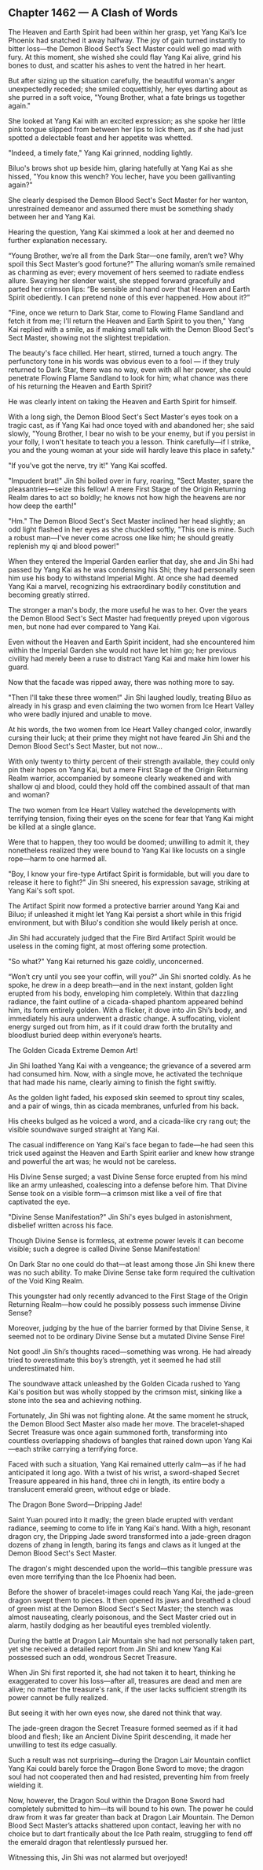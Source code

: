 ## Chapter 1462 — A Clash of Words

The Heaven and Earth Spirit had been within her grasp, yet Yang Kai’s Ice Phoenix had snatched it away halfway. The joy of gain turned instantly to bitter loss—the Demon Blood Sect’s Sect Master could well go mad with fury. At this moment, she wished she could flay Yang Kai alive, grind his bones to dust, and scatter his ashes to vent the hatred in her heart.

But after sizing up the situation carefully, the beautiful woman's anger unexpectedly receded; she smiled coquettishly, her eyes darting about as she purred in a soft voice, "Young Brother, what a fate brings us together again."

She looked at Yang Kai with an excited expression; as she spoke her little pink tongue slipped from between her lips to lick them, as if she had just spotted a delectable feast and her appetite was whetted.

"Indeed, a timely fate," Yang Kai grinned, nodding lightly.

Biluo's brows shot up beside him, glaring hatefully at Yang Kai as she hissed, "You know this wench? You lecher, have you been gallivanting again?"

She clearly despised the Demon Blood Sect's Sect Master for her wanton, unrestrained demeanor and assumed there must be something shady between her and Yang Kai.

Hearing the question, Yang Kai skimmed a look at her and deemed no further explanation necessary.

“Young Brother, we’re all from the Dark Star—one family, aren’t we? Why spoil this Sect Master’s good fortune?” The alluring woman’s smile remained as charming as ever; every movement of hers seemed to radiate endless allure. Swaying her slender waist, she stepped forward gracefully and parted her crimson lips: “Be sensible and hand over that Heaven and Earth Spirit obediently. I can pretend none of this ever happened. How about it?”

"Fine, once we return to Dark Star, come to Flowing Flame Sandland and fetch it from me; I'll return the Heaven and Earth Spirit to you then," Yang Kai replied with a smile, as if making small talk with the Demon Blood Sect's Sect Master, showing not the slightest trepidation.

The beauty's face chilled. Her heart, stirred, turned a touch angry. The perfunctory tone in his words was obvious even to a fool — if they truly returned to Dark Star, there was no way, even with all her power, she could penetrate Flowing Flame Sandland to look for him; what chance was there of his returning the Heaven and Earth Spirit?

He was clearly intent on taking the Heaven and Earth Spirit for himself.

With a long sigh, the Demon Blood Sect's Sect Master's eyes took on a tragic cast, as if Yang Kai had once toyed with and abandoned her; she said slowly, "Young Brother, I bear no wish to be your enemy, but if you persist in your folly, I won't hesitate to teach you a lesson. Think carefully—if I strike, you and the young woman at your side will hardly leave this place in safety."

"If you've got the nerve, try it!" Yang Kai scoffed.

"Impudent brat!" Jin Shi boiled over in fury, roaring, "Sect Master, spare the pleasantries—seize this fellow! A mere First Stage of the Origin Returning Realm dares to act so boldly; he knows not how high the heavens are nor how deep the earth!"

"Hm." The Demon Blood Sect's Sect Master inclined her head slightly; an odd light flashed in her eyes as she chuckled softly, "This one is mine. Such a robust man—I've never come across one like him; he should greatly replenish my qi and blood power!"

When they entered the Imperial Garden earlier that day, she and Jin Shi had passed by Yang Kai as he was condensing his Shi; they had personally seen him use his body to withstand Imperial Might. At once she had deemed Yang Kai a marvel, recognizing his extraordinary bodily constitution and becoming greatly stirred.

The stronger a man's body, the more useful he was to her. Over the years the Demon Blood Sect's Sect Master had frequently preyed upon vigorous men, but none had ever compared to Yang Kai.

Even without the Heaven and Earth Spirit incident, had she encountered him within the Imperial Garden she would not have let him go; her previous civility had merely been a ruse to distract Yang Kai and make him lower his guard.

Now that the facade was ripped away, there was nothing more to say.

"Then I'll take these three women!" Jin Shi laughed loudly, treating Biluo as already in his grasp and even claiming the two women from Ice Heart Valley who were badly injured and unable to move.

At his words, the two women from Ice Heart Valley changed color, inwardly cursing their luck; at their prime they might not have feared Jin Shi and the Demon Blood Sect's Sect Master, but not now...

With only twenty to thirty percent of their strength available, they could only pin their hopes on Yang Kai, but a mere First Stage of the Origin Returning Realm warrior, accompanied by someone clearly weakened and with shallow qi and blood, could they hold off the combined assault of that man and woman?

The two women from Ice Heart Valley watched the developments with terrifying tension, fixing their eyes on the scene for fear that Yang Kai might be killed at a single glance.

Were that to happen, they too would be doomed; unwilling to admit it, they nonetheless realized they were bound to Yang Kai like locusts on a single rope—harm to one harmed all.

"Boy, I know your fire-type Artifact Spirit is formidable, but will you dare to release it here to fight?" Jin Shi sneered, his expression savage, striking at Yang Kai's soft spot.

The Artifact Spirit now formed a protective barrier around Yang Kai and Biluo; if unleashed it might let Yang Kai persist a short while in this frigid environment, but with Biluo's condition she would likely perish at once.

Jin Shi had accurately judged that the Fire Bird Artifact Spirit would be useless in the coming fight, at most offering some protection.

"So what?" Yang Kai returned his gaze coldly, unconcerned.

“Won’t cry until you see your coffin, will you?” Jin Shi snorted coldly. As he spoke, he drew in a deep breath—and in the next instant, golden light erupted from his body, enveloping him completely. Within that dazzling radiance, the faint outline of a cicada-shaped phantom appeared behind him, its form entirely golden. With a flicker, it dove into Jin Shi’s body, and immediately his aura underwent a drastic change. A suffocating, violent energy surged out from him, as if it could draw forth the brutality and bloodlust buried deep within everyone’s hearts.

The Golden Cicada Extreme Demon Art!

Jin Shi loathed Yang Kai with a vengeance; the grievance of a severed arm had consumed him. Now, with a single move, he activated the technique that had made his name, clearly aiming to finish the fight swiftly.

As the golden light faded, his exposed skin seemed to sprout tiny scales, and a pair of wings, thin as cicada membranes, unfurled from his back.

His cheeks bulged as he voiced a word, and a cicada-like cry rang out; the visible soundwave surged straight at Yang Kai.

The casual indifference on Yang Kai's face began to fade—he had seen this trick used against the Heaven and Earth Spirit earlier and knew how strange and powerful the art was; he would not be careless.

His Divine Sense surged; a vast Divine Sense force erupted from his mind like an army unleashed, coalescing into a defense before him. That Divine Sense took on a visible form—a crimson mist like a veil of fire that captivated the eye.

"Divine Sense Manifestation?" Jin Shi's eyes bulged in astonishment, disbelief written across his face.

Though Divine Sense is formless, at extreme power levels it can become visible; such a degree is called Divine Sense Manifestation!

On Dark Star no one could do that—at least among those Jin Shi knew there was no such ability. To make Divine Sense take form required the cultivation of the Void King Realm.

This youngster had only recently advanced to the First Stage of the Origin Returning Realm—how could he possibly possess such immense Divine Sense?

Moreover, judging by the hue of the barrier formed by that Divine Sense, it seemed not to be ordinary Divine Sense but a mutated Divine Sense Fire!

Not good! Jin Shi’s thoughts raced—something was wrong. He had already tried to overestimate this boy’s strength, yet it seemed he had still underestimated him.

The soundwave attack unleashed by the Golden Cicada rushed to Yang Kai's position but was wholly stopped by the crimson mist, sinking like a stone into the sea and achieving nothing.

Fortunately, Jin Shi was not fighting alone. At the same moment he struck, the Demon Blood Sect Master also made her move. The bracelet-shaped Secret Treasure was once again summoned forth, transforming into countless overlapping shadows of bangles that rained down upon Yang Kai—each strike carrying a terrifying force.

Faced with such a situation, Yang Kai remained utterly calm—as if he had anticipated it long ago. With a twist of his wrist, a sword-shaped Secret Treasure appeared in his hand, three chi in length, its entire body a translucent emerald green, without edge or blade.

The Dragon Bone Sword—Dripping Jade!

Saint Yuan poured into it madly; the green blade erupted with verdant radiance, seeming to come to life in Yang Kai's hand. With a high, resonant dragon cry, the Dripping Jade sword transformed into a jade-green dragon dozens of zhang in length, baring its fangs and claws as it lunged at the Demon Blood Sect's Sect Master.

The dragon's might descended upon the world—this tangible pressure was even more terrifying than the Ice Phoenix had been.

Before the shower of bracelet-images could reach Yang Kai, the jade-green dragon swept them to pieces. It then opened its jaws and breathed a cloud of green mist at the Demon Blood Sect's Sect Master; the stench was almost nauseating, clearly poisonous, and the Sect Master cried out in alarm, hastily dodging as her beautiful eyes trembled violently.

During the battle at Dragon Lair Mountain she had not personally taken part, yet she received a detailed report from Jin Shi and knew Yang Kai possessed such an odd, wondrous Secret Treasure.

When Jin Shi first reported it, she had not taken it to heart, thinking he exaggerated to cover his loss—after all, treasures are dead and men are alive; no matter the treasure's rank, if the user lacks sufficient strength its power cannot be fully realized.

But seeing it with her own eyes now, she dared not think that way.

The jade-green dragon the Secret Treasure formed seemed as if it had blood and flesh; like an Ancient Divine Spirit descending, it made her unwilling to test its edge casually.

Such a result was not surprising—during the Dragon Lair Mountain conflict Yang Kai could barely force the Dragon Bone Sword to move; the dragon soul had not cooperated then and had resisted, preventing him from freely wielding it.

Now, however, the Dragon Soul within the Dragon Bone Sword had completely submitted to him—its will bound to his own. The power he could draw from it was far greater than back at Dragon Lair Mountain. The Demon Blood Sect Master’s attacks shattered upon contact, leaving her with no choice but to dart frantically about the Ice Path realm, struggling to fend off the emerald dragon that relentlessly pursued her.

Witnessing this, Jin Shi was not alarmed but overjoyed!